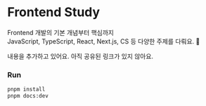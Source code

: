 # Frontend Study

Frontend 개발의 기본 개념부터 핵심까지  
JavaScript, TypeScript, React, Next.js, CS 등 다양한 주제를 다뤄요. 🐍

내용을 추가하고 있어요. 아직 공유된 링크가 있지 않아요.

### Run

```bash
pnpm install
pnpm docs:dev
```